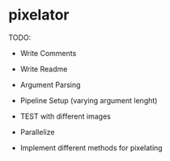 # pixelator

TODO: 
- Write Comments
- Write Readme
- Argument Parsing
- Pipeline Setup (varying argument lenght)
- TEST with different images
- Parallelize

- Implement different methods for pixelating